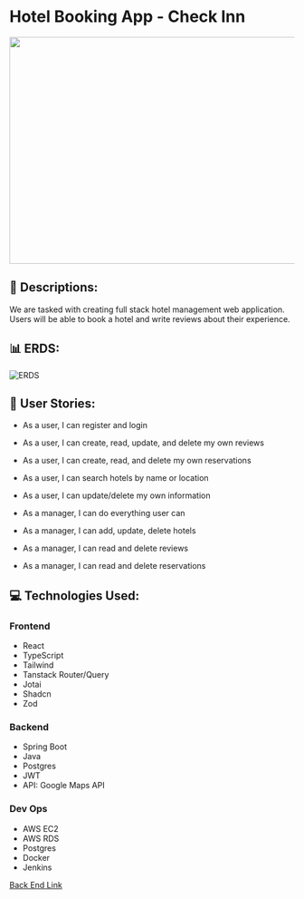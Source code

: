 # Hotel Booking App - Check Inn

<div id="header" align="center">

  <img src="https://images.unsplash.com/photo-1520250497591-112f2f40a3f4?q=80&w=2670&auto=format&fit=crop&ixlib=rb-4.0.3&ixid=M3wxMjA3fDB8MHxwaG90by1wYWdlfHx8fGVufDB8fHx8fA%3D%3D" width="800" height="400">

</div>

## :pencil: Descriptions:

We are tasked with creating full stack hotel management web application. Users will be able to book a hotel and write reviews about their experience.


## :bar_chart: ERDS:

![ERDS](https://i.imgur.com/SSOzsCP.png)

## :two_men_holding_hands: User Stories:

- As a user, I can register and login
- As a user, I can create, read, update, and delete my own reviews
- As a user, I can create, read, and delete my own reservations
- As a user, I can search hotels by name or location
- As a user, I can update/delete my own information

- As a manager, I can do everything user can
- As a manager, I can add, update, delete hotels
- As a manager, I can read and delete reviews
- As a manager, I can read and delete reservations

## :computer: Technologies Used:

### Frontend
- React
- TypeScript
- Tailwind
- Tanstack Router/Query
- Jotai
- Shadcn
- Zod

### Backend
- Spring Boot
- Java
- Postgres
- JWT
- API: Google Maps API

### Dev Ops
- AWS EC2
- AWS RDS
- Postgres
- Docker
- Jenkins

[Back End Link](https://github.com/Training-241209/hotel-booking-back-end)

